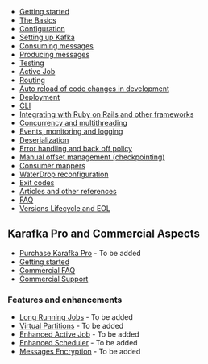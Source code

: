 * [Getting started](Getting-Started)
* [The Basics](The-Basics)
* [Configuration](Configuration)
* [Setting up Kafka](Setting-up-Kafka)
* [Consuming messages](Consuming-messages)
* [Producing messages](Producing-messages)
* [Testing](Testing)
* [Active Job](Active-Job)
* [Routing](Routing)
* [Auto reload of code changes in development](Auto-reload-of-code-changes-in-development)
* [Deployment](Deployment)
* [CLI](CLI)
* [Integrating with Ruby on Rails and other frameworks](Integrating-with-Ruby-on-Rails-and-other-frameworks)
* [Concurrency and multithreading](Concurrency-and-multithreading)
* [Events, monitoring and logging](Events-monitoring-and-logging)
* [Deserialization](Deserialization)
* [Error handling and back off policy](Error-handling-and-back-off-policy)
* [Manual offset management (checkpointing)](Manual-offset-management)
* [Consumer mappers](Consumer-mappers)
* [WaterDrop reconfiguration](WaterDrop-reconfiguration)
* [Exit codes](Exit-codes)
* [Articles and other references](Articles-and-other-references)
* [FAQ](FAQ)
* [Versions Lifecycle and EOL](Versions-Lifecycle-and-EOL)

## Karafka Pro and Commercial Aspects

* [Purchase Karafka Pro](TBA) - To be added
* [Getting started](Pro-Getting-started)
* [Commercial FAQ](Pro-FAQ)
* [Commercial Support](Pro-Support)

### Features and enhancements

* [Long Running Jobs](Pro-Long-Running-Jobs) - To be added
* [Virtual Partitions](Pro-Virtual-Partitions) - To be added
* [Enhanced Active Job](Pro-Enhanced-Active-Job) - To be added
* [Enhanced Scheduler](Pro-Enhanced-Scheduler) - To be added
* [Messages Encryption](Pro-Messages-Encryption) - To be added

